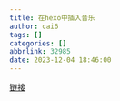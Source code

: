 ```yaml
---
title: 在hexo中插入音乐
author: cai6
tags: []
categories: []
abbrlink: 32985
date: 2023-12-04 18:46:00
---
```

[链接](https://easyhexo.com/3-Plugins-use-and-config/3-1-hexo-tag-aplayer/)